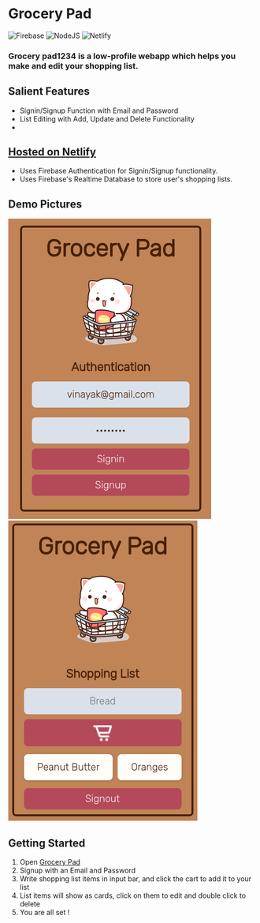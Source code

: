 # Grocery Pad
![Firebase](https://img.shields.io/badge/Firebase-039BE5?style=for-the-badge&logo=Firebase&logoColor=white) ![NodeJS](https://img.shields.io/badge/node.js-6DA55F?style=for-the-badge&logo=node.js&logoColor=white) 	![Netlify](https://img.shields.io/badge/netlify-%23000000.svg?style=for-the-badge&logo=netlify&logoColor=#00C7B7)

### Grocery pad1234 is a low-profile webapp which helps you make and edit your shopping list. 

## Salient Features
* Signin/Signup Function with Email and Password
* List Editing with Add, Update and Delete Functionality
* 
## [Hosted on Netlify](https://grocerypad1234.netlify.app/)
* Uses Firebase Authentication for Signin/Signup functionality.
* Uses Firebase's Realtime Database to store user's shopping lists.
  
## Demo Pictures
![Demo1](/assets/gp_demo1.png "Authentication")
![Demo2](/assets/gp_demo2.png "Shopping List")

## Getting Started
1. Open [Grocery Pad](https://grocerypad1234.netlify.app/)
2. Signup with an Email and Password
3. Write shopping list items in input bar, and click the cart to add it to your list
4. List items will show as cards, click on them to edit and double click to delete
5. You are all set !
